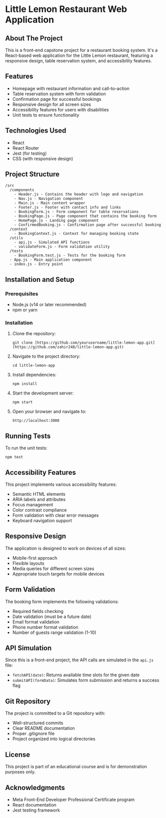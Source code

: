 # Little Lemon Restaurant Web Application

## About The Project

This is a front-end capstone project for a restaurant booking system. It's a React-based web application for the Little Lemon restaurant, featuring a responsive design, table reservation system, and accessibility features.

## Features

- Homepage with restaurant information and call-to-action
- Table reservation system with form validation
- Confirmation page for successful bookings
- Responsive design for all screen sizes
- Accessibility features for users with disabilities
- Unit tests to ensure functionality

## Technologies Used

- React
- React Router
- Jest (for testing)
- CSS (with responsive design)

## Project Structure

```
/src
  /components
    - Header.js - Contains the header with logo and navigation
    - Nav.js - Navigation component
    - Main.js - Main content wrapper
    - Footer.js - Footer with contact info and links
    - BookingForm.js - Form component for table reservations
    - BookingPage.js - Page component that contains the booking form
    - HomePage.js - Landing page component
    - ConfirmedBooking.js - Confirmation page after successful booking
  /context
    - BookingContext.js - Context for managing booking state
  /utils
    - api.js - Simulated API functions
    - validateForm.js - Form validation utility
  /tests
    - BookingForm.test.js - Tests for the booking form
  - App.js - Main application component
  - index.js - Entry point
```

## Installation and Setup

### Prerequisites

- Node.js (v14 or later recommended)
- npm or yarn

### Installation

1. Clone the repository:
   ```
   git clone [https://github.com/yourusername/little-lemon-app.git](https://github.com/zahir248/little-lemon-app.git)
   ```

2. Navigate to the project directory:
   ```
   cd little-lemon-app
   ```

3. Install dependencies:
   ```
   npm install
   ```

4. Start the development server:
   ```
   npm start
   ```

5. Open your browser and navigate to:
   ```
   http://localhost:3000
   ```

## Running Tests

To run the unit tests:

```
npm test
```

## Accessibility Features

This project implements various accessibility features:

- Semantic HTML elements
- ARIA labels and attributes
- Focus management
- Color contrast compliance
- Form validation with clear error messages
- Keyboard navigation support

## Responsive Design

The application is designed to work on devices of all sizes:

- Mobile-first approach
- Flexible layouts
- Media queries for different screen sizes
- Appropriate touch targets for mobile devices

## Form Validation

The booking form implements the following validations:

- Required fields checking
- Date validation (must be a future date)
- Email format validation
- Phone number format validation
- Number of guests range validation (1-10)

## API Simulation

Since this is a front-end project, the API calls are simulated in the `api.js` file:

- `fetchAPI(date)`: Returns available time slots for the given date
- `submitAPI(formData)`: Simulates form submission and returns a success flag

## Git Repository

The project is committed to a Git repository with:

- Well-structured commits
- Clear README documentation
- Proper .gitignore file
- Project organized into logical directories

## License

This project is part of an educational course and is for demonstration purposes only.

## Acknowledgments

- Meta Front-End Developer Professional Certificate program
- React documentation
- Jest testing framework
